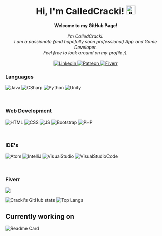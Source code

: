 <h1 align="center">Hi, I'm CalledCracki! <img src="https://em-content.zobj.net/source/animated-noto-color-emoji/356/waving-hand_light-skin-tone_1f44b-1f3fb_1f3fb.gif" width="28px" alt="👋"></h1>
<p align="center">
    <b>Welcome to my GitHub Page!</b><br><br>
    <i>
        I'm CalledCracki.<br>
        I am a passionate (and hopefully soon professional) App and Game Developer.<br>
        Feel free to look around on my profile ;).<br>
    </i><br>
    <a href="">
        <img src="https://img.shields.io/badge/LinkedIn-black?style=for-the-badge&logo=linkedin&logoColor=white" alt="Linkedin">
    </a>
    <a href="">
        <img src="https://img.shields.io/badge/Patreon-black?style=for-the-badge&logo=patreon&logoColor=white" alt="Patreon">
    </a>
    <a href="">
        <img src="https://img.shields.io/badge/fiverr-black?style=for-the-badge&logo=fiverr&logoColor=white" alt="Fiverr">
    </a>
</p>

### Languages
![Java](https://img.shields.io/badge/java-black?style=for-the-badge&logo=oracle)
![CSharp](https://img.shields.io/badge/csharp-black?style=for-the-badge&logo=csharp)
![Python](https://img.shields.io/badge/python-black?style=for-the-badge&logo=python)
![Unity](https://img.shields.io/badge/Unity-black?style=for-the-badge&logo=unity&logoColor=white)

<br>

### Web Development
![HTML](https://img.shields.io/badge/HTML5-black?style=for-the-badge&logo=html5&logoColor=orange)
![CSS](https://img.shields.io/badge/CSS-black?&style=for-the-badge&logo=css3&logoColor=blue)
![JS](https://img.shields.io/badge/JavaScript-black?style=for-the-badge&logo=javascript&logoColor=yellow)
![Bootstrap](https://img.shields.io/badge/Bootstrap-black?style=for-the-badge&logo=bootstrap&logoColor=purple)
![PHP](https://img.shields.io/badge/PHP-black?style=for-the-badge&logo=php&logoColor=blue)

<br>

### IDE's
![Atom](https://img.shields.io/badge/Atom-black?style=for-the-badge&logo=Atom&logoColor=white)
![IntelliJ](https://img.shields.io/badge/IntelliJ_IDEA-000000.svg?style=for-the-badge&logo=intellij-idea&logoColor=white)
![VisualStudio](https://img.shields.io/badge/Visual_Studio-black?style=for-the-badge&logo=visual%20studio&logoColor=purple)
![VisualStudioCode](https://img.shields.io/badge/Visual_Studio_Code-black?style=for-the-badge&logo=visual%20studio%20code&logoColor=blue)

<br>

### Fiverr

<a href="https://www.fiverr.com/s/R4pNXL">
    <img src="https://img.shields.io/badge/fiverr-000000?style=for-the-badge&logo=fiverr&logoColor=white">
</a>

![Cracki's GitHub stats](https://github-readme-stats.vercel.app/api?username=CalledCracki&show_icons=true&theme=dark) ![Top Langs](https://github-readme-stats.vercel.app/api/top-langs/?username=CalledCracki&theme=dark)

<h2>Currently working on</h2>

![Readme Card](https://github-readme-stats.vercel.app/api/pin/?username=CalledCracki&repo=Aimazing&theme=dark)





